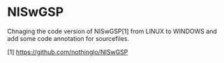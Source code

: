 # NISwGSP
Chnaging the code version of NISwGSP[1] from LINUX to WINDOWS and add some code annotation for sourcefiles.

[1] https://github.com/nothinglo/NISwGSP

